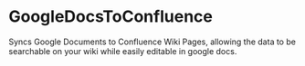 GoogleDocsToConfluence
======================

Syncs Google Documents to Confluence Wiki Pages, allowing the data to be searchable on your wiki while easily editable in google docs.